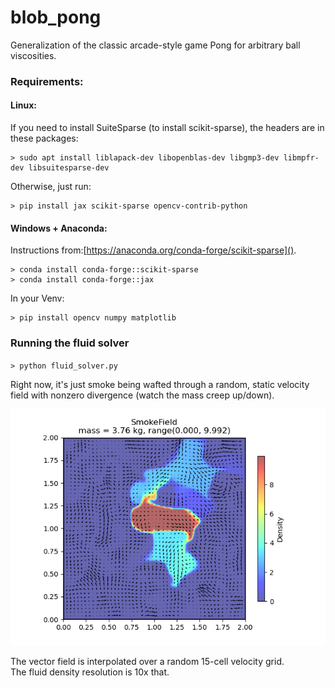 # blob_pong
Generalization of the classic arcade-style game Pong for arbitrary ball viscosities.

### Requirements:
#### Linux:

If you need to install SuiteSparse (to install scikit-sparse), the headers are in these packages:
```
> sudo apt install liblapack-dev libopenblas-dev libgmp3-dev libmpfr-dev libsuitesparse-dev
```
Otherwise, just run:
```
> pip install jax scikit-sparse opencv-contrib-python
```

#### Windows + Anaconda:
Instructions from:[https://anaconda.org/conda-forge/scikit-sparse]().
```
> conda install conda-forge::scikit-sparse
> conda install conda-forge::jax
```
In your Venv:
```
> pip install opencv numpy matplotlib
```




### Running the fluid solver

`> python fluid_solver.py`

Right now, it's just smoke being wafted through a random, static velocity field with nonzero divergence (watch the mass creep up/down).


![static advection](/static_advection.png)

The vector field is interpolated over a random 15-cell velocity grid.  
The fluid density resolution is 10x that. 

